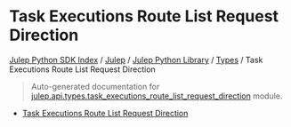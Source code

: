 # Task Executions Route List Request Direction

[Julep Python SDK Index](../../../README.md#julep-python-sdk-index) / [Julep](../../index.md#julep) / [Julep Python Library](../index.md#julep-python-library) / [Types](./index.md#types) / Task Executions Route List Request Direction

> Auto-generated documentation for [julep.api.types.task_executions_route_list_request_direction](../../../../../../../julep/api/types/task_executions_route_list_request_direction.py) module.
- [Task Executions Route List Request Direction](#task-executions-route-list-request-direction)
